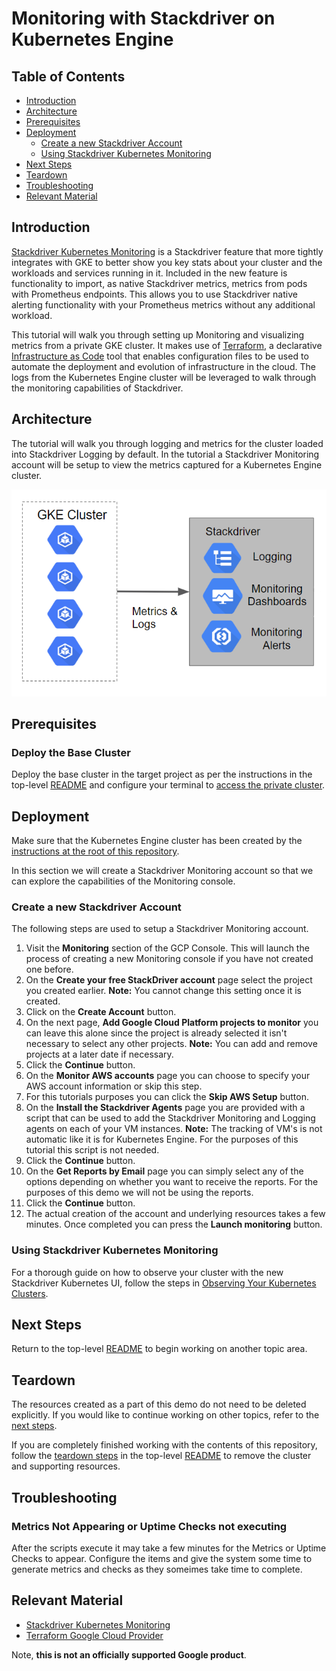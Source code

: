 # Monitoring with Stackdriver on Kubernetes Engine

## Table of Contents

<!-- toc -->
* [Introduction](#introduction)
* [Architecture](#architecture)
* [Prerequisites](#prerequisites)
* [Deployment](#deployment)
  * [Create a new Stackdriver Account](#create-a-new-stackdriver-account)
  * [Using Stackdriver Kubernetes Monitoring](#using-stackdriver-kubernetes-monitoring)
* [Next Steps](#next-steps)
* [Teardown](#next-steps)
* [Troubleshooting](#troubleshooting)
* [Relevant Material](#relevant-material)
<!-- toc -->

## Introduction

[Stackdriver Kubernetes Monitoring](https://cloud.google.com/monitoring/kubernetes-engine/) is a Stackdriver feature that more tightly integrates with GKE to better show you key stats about your cluster and the workloads and services running in it. Included in the new feature is functionality to import, as native Stackdriver metrics, metrics from pods with Prometheus endpoints. This allows you to use Stackdriver native alerting functionality with your Prometheus metrics without any additional workload.

This tutorial will walk you through setting up Monitoring and visualizing metrics from a private GKE cluster.  It makes use of [Terraform](https://www.terraform.io/), a declarative [Infrastructure as Code](https://en.wikipedia.org/wiki/Infrastructure_as_Code) tool that enables configuration files to be used to automate the deployment and evolution of infrastructure in the cloud.  The logs from the Kubernetes Engine cluster will be leveraged to walk through the monitoring capabilities of Stackdriver.

## Architecture

The tutorial will walk you through logging and metrics for the cluster loaded into Stackdriver Logging by default.  In the tutorial a Stackdriver Monitoring account will be setup to view the metrics captured for a Kubernetes Engine cluster.

![Monitoring Architecture](docs/architecture.png)

## Prerequisites

### Deploy the Base Cluster

Deploy the base cluster in the target project as per the instructions in the top-level [README](../README.md#provisioning-the-kubernetes-engine-cluster) and configure your terminal to [access the private cluster](../README.md#accessing-the-private-cluster).

## Deployment

Make sure that the Kubernetes Engine cluster has been created by the [instructions at the root of this repository](../../README.md).

In this section we will create a Stackdriver Monitoring account so that we can explore the capabilities of the Monitoring console.

### Create a new Stackdriver Account

The following steps are used to setup a Stackdriver Monitoring account.

1. Visit the **Monitoring** section of the GCP Console.  This will launch the process of creating a new Monitoring console if you have not created one before.
2. On the **Create your free StackDriver account** page select the project you created earlier.  **Note:** You cannot change this setting once it is created.
3. Click on the **Create Account** button.
4. On the next page, **Add Google Cloud Platform projects to monitor** you can leave this alone since the project is already selected it isn't necessary to select any other projects.  **Note:** You can add and remove projects at a later date if necessary.
5. Click the **Continue** button.
6. On the **Monitor AWS accounts** page you can choose to specify your AWS account information or skip this step.
7. For this tutorials purposes you can click the **Skip AWS Setup** button.
8. On the **Install the Stackdriver Agents** page you are provided with a script that can be used to add the Stackdriver Monitoring and Logging agents on each of your VM instances.  **Note:** The tracking of VM's is not automatic like it is for Kubernetes Engine.  For the purposes of this tutorial this script is not needed.
9. Click the **Continue** button.
10. On the **Get Reports by Email** page you can simply select any of the options depending on whether you want to receive the reports.  For the purposes of this demo we will not be using the reports.
11. Click the **Continue** button.
12. The actual creation of the account and underlying resources takes a few minutes.  Once completed you can press the **Launch monitoring** button.

### Using Stackdriver Kubernetes Monitoring

For a thorough guide on how to observe your cluster with the new Stackdriver Kubernetes UI, follow the steps in [Observing Your Kubernetes Clusters](https://cloud.google.com/monitoring/kubernetes-engine/observing).

## Next Steps

Return to the top-level [README](../README.md#guided-demos) to begin working on another topic area.

## Teardown

The resources created as a part of this demo do not need to be deleted explicitly. If you would like to continue working on other topics, refer to the [next steps](#next-steps).

If you are completely finished working with the contents of this repository, follow the [teardown steps](../README.md#teardown) in the top-level [README](../README.md#teardown) to remove the cluster and supporting resources.

## Troubleshooting

### Metrics Not Appearing or Uptime Checks not executing

After the scripts execute it may take a few minutes for the Metrics or Uptime Checks to appear.  Configure the items and give the system some time to generate metrics and checks as they someimes take time to complete.

## Relevant Material

* [Stackdriver Kubernetes Monitoring](https://cloud.google.com/monitoring/kubernetes-engine/)
* [Terraform Google Cloud Provider](https://www.terraform.io/docs/providers/google/index.html)

Note, **this is not an officially supported Google product**.
